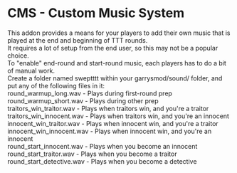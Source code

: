 # CMS - Custom Music System
This addon provides a means for your players to add their own music that is played at the end and beginning of TTT rounds.  
It requires a lot of setup from the end user, so this may not be a popular choice.  
To "enable" end-round and start-round music, each players has to do a bit of manual work.  
Create a folder named sweptttt within your garrysmod/sound/ folder, and put any of the following files in it:  
round_warmup_long.wav - Plays during first-round prep  
round_warmup_short.wav - Plays during other prep  
traitors_win_traitor.wav - Plays when traitors win, and you're a traitor  
traitors_win_innocent.wav - Plays when traitors win, and you're an innocent  
innocent_win_traitor.wav - Plays when innocent win, and you're a traitor  
innocent_win_innocent.wav - Plays when innocent win, and you're an innocent  
round_start_innocent.wav - Plays when you become an innocent  
round_start_traitor.wav - Plays when you become a traitor  
round_start_detective.wav - Plays when you become a detective  
